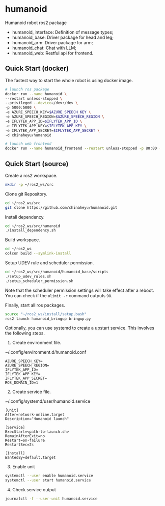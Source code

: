 # humanoid

Humanoid robot ros2 package

- humanoid_interface: Definition of message types;
- humanoid_base: Driver package for head and leg;
- humanoid_arm: Driver package for arm;
- humanoid_chat: Chat with LLM;
- humanoid_web: Restful api for frontend.

## Quick Start (docker)

The fastest way to start the whole robot is using docker image.

```bash
# launch ros package
docker run --name humanoid \
--restart unless-stopped \
--privileged --device=/dev:/dev \
-p 5000:5000 \
-e AZURE_SPEECH_KEY=$AZURE_SPEECH_KEY \
-e AZURE_SPEECH_REGION=$AZURE_SPEECH_REGION \
-e IFLYTEK_APP_ID=$IFLYTEK_APP_ID \
-e IFLYTEK_APP_KEY=$IFLYTEK_APP_KEY \
-e IFLYTEK_APP_SECRET=$IFLYTEK_APP_SECRET \
-d chinaheyu/humanoid

# launch web frontend
docker run --name humanoid_frontend --restart unless-stopped -p 80:80 -d chinaheyu/humanoid_frontend
```

## Quick Start (source)

Create a ros2 workspace.

```bash
mkdir -p ~/ros2_ws/src
```

Clone git Repository.

```bash
cd ~/ros2_ws/src
git clone https://github.com/chinaheyu/humanoid.git
```

Install dependency.

```bash
cd ~/ros2_ws/src/humanoid
./install_dependency.sh
```

Build workspace.

```bash
cd ~/ros2_ws
colcon build --symlink-install
```

Setup UDEV rule and scheduler permission.

```bash
cd ~/ros2_ws/src/humanoid/humanoid_base/scripts
./setup_udev_rules.sh
./setup_scheduler_permission.sh
```

Note that the scheduler permission settings will take effect after a reboot. You can check if the `ulimit -r` command outputs `98`.

Finally, start all ros packages.

```bash
source "~/ros2_ws/install/setup.bash"
ros2 launch humanoid_bringup bringup.py
```

Optionally, you can use systemd to create a upstart service. This involves the following steps.

1. Create environment file.

~/.config/environment.d/humanoid.conf

```
AZURE_SPEECH_KEY=
AZURE_SPEECH_REGION=
IFLYTEK_APP_ID=
IFLYTEK_APP_KEY=
IFLYTEK_APP_SECRET=
ROS_DOMAIN_ID=1
```

2. Create service file.

~/.config/systemd/user/humanoid.service

```
[Unit]
After=network-online.target
Description="Humanoid launch"

[Service]
ExecStart=<path-to-launch.sh>
RemainAfterExit=no
Restart=on-failure
RestartSec=2s

[Install]
WantedBy=default.target
```

3. Enable unit

```bash
systemctl --user enable humanoid.service
systemctl --user start humanoid.service
```

4. Check service output

```bash
journalctl -f --user-unit humanoid.service
```
